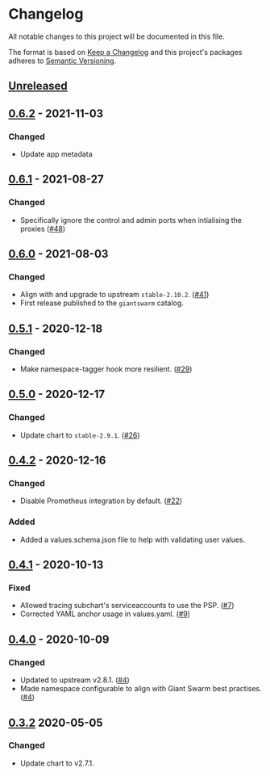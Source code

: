 # Changelog

All notable changes to this project will be documented in this file.

The format is based on [Keep a Changelog](http://keepachangelog.com/en/1.0.0/)
and this project's packages adheres to [Semantic Versioning](http://semver.org/spec/v2.0.0.html).

## [Unreleased]

## [0.6.2] - 2021-11-03

### Changed

- Update app metadata

## [0.6.1] - 2021-08-27

### Changed

- Specifically ignore the control and admin ports when intialising the proxies ([#48](https://github.com/giantswarm/linkerd2-app/pull/48))

## [0.6.0] - 2021-08-03

### Changed

- Align with and upgrade to upstream `stable-2.10.2`. ([#41](https://github.com/giantswarm/linkerd2-app/pull/41))
- First release published to the `giantswarm` catalog.

## [0.5.1] - 2020-12-18

### Changed

- Make namespace-tagger hook more resilient. ([#29](https://github.com/giantswarm/linkerd2-app/pull/29))

## [0.5.0] - 2020-12-17

### Changed

- Update chart to `stable-2.9.1`. ([#26](https://github.com/giantswarm/linkerd2-app/pull/26))

## [0.4.2] - 2020-12-16

### Changed

- Disable Prometheus integration by default. ([#22](https://github.com/giantswarm/linkerd2-app/pull/22))

### Added

- Added a values.schema.json file to help with validating user values.

## [0.4.1] - 2020-10-13

### Fixed

- Allowed tracing subchart's serviceaccounts to use the PSP. ([#7](https://github.com/giantswarm/linkerd2-app/pull/7))
- Corrected YAML anchor usage in values.yaml. ([#9](https://github.com/giantswarm/linkerd2-app/pull/9))

## [0.4.0] - 2020-10-09

### Changed

- Updated to upstream v2.8.1. ([#4](https://github.com/giantswarm/linkerd2-app/pull/4))
- Made namespace configurable to align with Giant Swarm best practises. ([#4](https://github.com/giantswarm/linkerd2-app/pull/4))

## [0.3.2] 2020-05-05

### Changed

- Update chart to v2.7.1.

[Unreleased]: https://github.com/giantswarm/linkerd2-app/compare/v0.6.2...HEAD
[0.6.2]: https://github.com/giantswarm/linkerd2-app/compare/v0.6.1...v0.6.2
[0.6.1]: https://github.com/giantswarm/linkerd2-app/compare/v0.6.0...v0.6.1
[0.6.0]: https://github.com/giantswarm/linkerd2-app/compare/v0.5.1...v0.6.0
[0.5.1]: https://github.com/giantswarm/linkerd2-app/compare/v0.5.0...v0.5.1
[0.5.0]: https://github.com/giantswarm/linkerd2-app/compare/v0.4.2...v0.5.0
[0.4.2]: https://github.com/giantswarm/linkerd2-app/compare/v0.4.1...v0.4.2
[0.4.1]: https://github.com/giantswarm/linkerd2-app/compare/v0.4.0...v0.4.1
[0.4.0]: https://github.com/giantswarm/linkerd2-app/compare/v0.3.2...v0.4.0
[0.3.2]: https://github.com/giantswarm/linkerd2-app/releases/tag/v0.3.2
